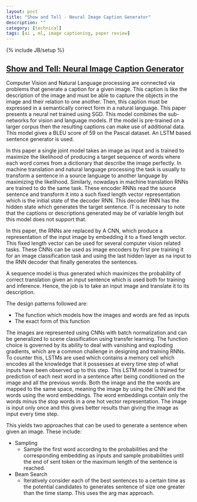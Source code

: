 ```yaml
---
layout: post
title: "Show and Tell - Neural Image Caption Generator"
description: ""
category: [technical]
tags: [ai , ml, image captioning, paper review]
---
```

{% include JB/setup %}

## [Show and Tell: Neural Image Caption Generator](http://arxiv.org/abs/1411.4555)

Computer Vision and Natural Language processing are connected via problems that generate a caption for a given image. This caption is like the description of the image and must be able to capture the objects in the image and their relation to one another. Then, this caption must be expressed in a semantically correct form in a natural language. This paper presents a neural net trained using SGD. This model combines the sub-networks for vision and language models. If the model is pre-trained on a larger corpus then the resulting captions can make use of additional data. This model gives a BLEU score of 59 on the Pascal dataset. An LSTM based sentence generator is used.

In this paper a single joint model takes an image as input and is trained to maximize the likelihood of producing a target sequence of words where each word comes from a dictionary that describe the image perfectly. In machine translation and natural language processing the task is usually to transform a sentence in a source language to another language by maximizing the likelihood. Similarly, nowadays in machine translation RNNs are trained to do the same task. These encoder RNNs read the source sentence and transform it into a such fixed length vector representation which is the initial state of the decoder RNN. This decoder RNN has the hidden state which generates the target sentence. IT is necessary to note that the captions or descriptions generated may be of variable length but this model does not support that. 

In this paper, the RNNs are replaced by A CNN, which produce a representation of the input image by embedding it to a fixed length vector. This fixed length vector can be used for several computer vision related tasks. These CNNs can be used as image encoders by first pre training it for an image classification task and using the last hidden layer as na input to the RNN decoder that finally generates the sentences. 

A sequence model is thus generated which maximizes the probability of correct translation given an input sentence which is used both for training and inference. Hence, the job is to take an input image and translate it to its description. 

The design patterns followed are: 
- The function which models how the images and words are fed as inputs 
- The exact form of this function
 
The images are represented using CNNs with batch normalization and can be generalized to scene classification using transfer learning. The function choice is governed by its ability to deal with vanishing and exploding gradients, which are a common challenge in designing and training RNNs. To counter this, LSTMs are used which contains a memory cell which encodes all the knowledge that it possesses at every time step of what inputs have been observed up to this step. This LSTM model is trained for prediction of each next word in a sentence after being conditioned on the image and all the previous words.  Both the image and the the words are mapped to the same space, meaning the image by using the CNN and the words using the word embeddings. The word embeddings contain only the words minus the stop words in a one hot vector representation. The image is input only once and this gives better results than giving the image as input every time step. 

This yields two approaches that can be used to generate a sentence when given an image. These include: 
- Sampling 
    - Sample the first word according to the probabilities and the corresponding embedding as inputs and sample probabilities until the end of sent token or the maximum length of the sentence is reached.    
- Beam Search
    - Iteratively consider each of the best sentences to a certain time as the potential candidates to generates sentence of size one greater than the time stamp. This uses the arg max approach.    


 